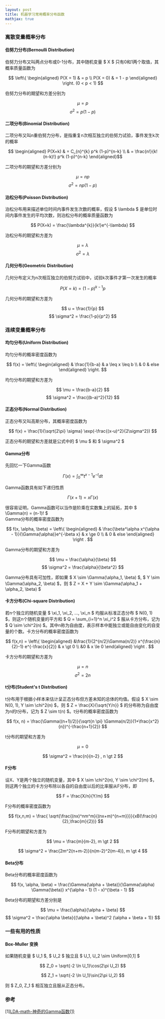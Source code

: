```yaml
---
layout: post
title: 机器学习常用概率分布函数
mathjax: true
---
```


### 离散变量概率分布
#### 伯努力分布(Bernoulli Distribution)
伯努力分布又叫两点分布或0-1分布，其中随机变量 $ X $ 只有0和1两个取值，其概率质量函数为

$$ \left\{
\begin{aligned}
P(X = 1) & = p \\
P(X = 0) & = 1 - p
\end{aligned}
\right. (0 < p < 1)
$$

伯努力分布的期望和方差分别为

$$ \mu = p $$
$$ \sigma^2 = p(1 - p) $$

#### 二项分布(Binomial Distribution)
二项分布又叫n重伯努力分布，是指重复n次相互独立的伯努力试验，事件发生k次的概率

$$ \begin{aligned}
P(X=k) & = C_{n}^{k} p^k (1-p)^{n-k} \\
& = \frac{n!}{k!(n-k)!} p^k (1-p)^{n-k}
\end{aligned}$$

二项分布的期望和方差分别为

$$ \mu = np $$
$$ \sigma^2 = np(1-p) $$

#### 泊松分布(Poisson Distribution)
泊松分布用来描述单位时间内事件发生次数的概率，假设 $ \lambda $ 是单位时间内事件发生的平均次数，则泊松分布的概率质量函数为

$$ P(X=k) = \frac{\lambda^{k}}{k!}e^{-\lambda} $$

泊松分布的期望和方差为

$$ \mu = \lambda $$
$$ \sigma^2 = \lambda $$

#### 几何分布(Geometric Distribution)
几何分布定义为n次相互独立的伯努力试验中，试验k次事件才第一次发生的概率

$$ P(X=k) = (1-p)^{k-1} p $$

几何分布的期望和方差为

$$ u = \frac{1}{p} $$
$$ \sigma^2 = \frac{1-p}{p^2} $$

### 连续变量概率分布
#### 均匀分布(Uniform Distribution)
均匀分布的概率密度函数为

$$ f(x) = \left\{
\begin{aligned}
& \frac{1}{b-a} & a \leq x \leq b \\
& 0 & else
\end{aligned}
\right. $$

均匀分布的期望和方差为

$$ \mu = \frac{b-a}{2} $$
$$ \sigma^2 = \frac{(b-a)^2}{12} $$

#### 正态分布(Normal Distribution)
正态分布又叫高斯分布，其概率密度函数为

$$ f(x) = \frac{1}{\sqrt{2\pi} \sigma} \exp(-\frac{(x-u)^2}{2\sigma^2}) $$

正态分布的期望和方差就是公式中的 $ \mu $ 和 $ \sigma^2 $

#### Gamma分布
先回忆一下Gamma函数

$$ \Gamma(x) = \int_{0}^{\infty}t^{x-1}e^{-t}dt $$

Gamma函数具有如下递归性质

$$ \Gamma(x+1) = x\Gamma(x) $$

很容易证明，Gamma函数可以当作是阶乘在实数集上的延拓，其中 $ \Gamma(n) = (n-1)! $  
Gamma分布的概率密度函数为

$$
f(x, \alpha, \beta) = \left\{
\begin{aligned}
& \frac{\beta^\alpha x^{\alpha - 1}}{\Gamma(\alpha)}e^{-\beta x} & x \ge 0 \\
& 0 & else
\end{aligned}
\right .
$$

Gamma分布的期望和方差为

$$ \mu = \frac{\alpha}{\beta} $$
$$ \sigma^2 = \frac{\alpha}{\beta^2} $$

Gamma分布具有可加性，即如果 $ X \sim \Gamma(\alpha_1, \beta) $, $ Y \sim \Gamma(\alpha_2, \beta) $，则 $ Z = X + Y \sim \Gamma(\alpha_1 + \alpha_2, \beta) $

#### 卡方分布(Chi-square Distribution)
若n个独立的随机变量 $ \xi_1, \xi_2, ..., \xi_n $ 均服从标准正态分布 $ N(0, 1) $，则这n个随机变量的平方和 $ Q = \sum_{i=1}^n \xi_i^2 $ 服从卡方分布，记为 $ Q \sim \chi^2(n) $。其中n称为自由度，表示样本中能独立或能自由变化的自变量的个数。卡方分布的概率密度函数为

$$
f(x,n) = \left\{
\begin{aligned}
&\frac{1}{2^{n/2}\Gamma(n/2)} x^{\frac{n}{2}-1} e^{-\frac{x}{2}} & x \gt 0 \\
&0 & x \le 0
\end{aligned}
\right .
$$

卡方分布的期望和方差为

$$ \mu = n $$
$$ \sigma^2 = 2n $$

#### t分布(Student's t Distribution)
t分布用于根据小样本来估计呈正态分布但方差未知的总体的均值。假设 $ X \sim N(0, 1), Y \sim \chi^2(n) $，则 $ Z = \frac{X}{\sqrt{Y/n}} $ 的分布称为自由度为n的t分布，记为 $ Z \sim t(n) $。t分布的概率密度函数为

$$
f(x, n) = \frac{\Gamma((n+1)/2)}{\sqrt{n \pi} \Gamma(n/2)}(1+\frac{x^2}{n})^{-\frac{n+1}{2}}
$$

t分布的期望和方差为

$$
\mu = 0
$$

$$
\sigma^2 = \frac{n}{n-2} , n \gt 2
$$

#### F分布
设X、Y是两个独立的随机变量，其中 $ X \sim \chi^2(n), Y \sim \chi^2(m) $， 则这两个独立的卡方分布除以各自的自由度以后的比率服从F分布，即

$$ F = \frac{X/n}{Y/m} $$

F分布的概率密度函数为

$$ f(x,n,m) = \frac{ \sqrt{\frac{(nx)^nm^m}{(nx+m)^{n+m}}}}{xB(\frac{n}{2},\frac{m}{2})} $$

F分布的期望和方差为

$$
\mu = \frac{m}{m-2}, m \gt 2
$$

$$
\sigma^2 = \frac{2m^2(n+m-2)}{n(m-2)^2(m-4)}, m \gt 4
$$

#### Beta分布
Beta分布的概率密度函数为

$$ f(x, \alpha, \beta) = \frac{\Gamma(\alpha + \beta)}{\Gamma(\alpha) \Gamma(\beta)} x^{\alpha - 1} (1 - x)^{\beta - 1} $$

Beta分布的期望和方差分别是

$$ \mu = \frac{\alpha}{\alpha + \beta} $$
$$ \sigma^2 = \frac{\alpha \beta}{(\alpha + \beta)^2 (\alpha + \beta + 1)} $$

### 一些有用的性质
#### Box-Muller 变换
如果随机变量 $ U_1 $, $ U_2 $ 独立且 $ U_1, U_2 \sim Uniform[0,1] $

$$
Z_0 = \sqrt{-2 \ln U_1}\cos(2\pi U_2)
$$

$$
Z_1 = \sqrt{-2 \ln U_1}\sin(2\pi U_2)
$$

则 $ Z_0, Z_1 $ 相互独立且服从正态分布。

### 参考
[1][LDA-math-神奇的Gamma函数(1)](http://www.52nlp.cn/lda-math-%E7%A5%9E%E5%A5%87%E7%9A%84gamma%E5%87%BD%E6%95%B01)

